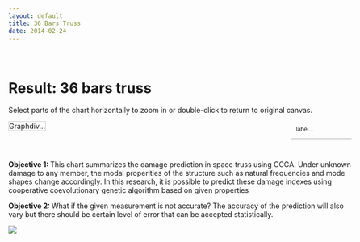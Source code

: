 ```yaml
---
layout: default
title: 36 Bars Truss
date: 2014-02-24
---
```


<style type="text/css">
/*body { 	background:#fff; 	color:#333; 	text-align:center;
	font-size:small;	line-height:1.8em; 
	margin:0em auto;	}*/
#wrap {width:680px; margin:0 auto;text-align:left;padding:20px 0;background:none;} 
#graphdiv {background:#fff; padding:0px; border:1px solid #ccc;float:left;}
#graphdiv .dygraph-label { font-family: Georgia,Verdana,serif; }
#graphdiv .dygraph-title { font-size: 36px; text-shadow: 2px 2px 2px gray; }
#graphdiv .dygraph-ylabel { font-size: 18px; text-shadow: -2px 2px 2px gray; }
/*.chart { border: 1px dashed black; margin: 5px 5px 5px 50px; padding: 2px; }	*/
.chart { border: 1px dashed black; margin: 0; padding: 0px; }	
#labels {border-bottom:1px solid #aaa;	width:100px;margin:0; 
padding:10px; font-size:.8em;line-height:1.2em; float:right;}

</style>
<script type="text/javascript" src="dygraph-combined.js"></script>

<div id="wrap">
<h1>Result: 36 bars truss</h1>
<div><p>Select parts of the chart horizontally to zoom in or double-click to return to original canvas.</p></div>
<div id="graphdiv" 
	class="chart" >
	<!--style="width:480px; height:500px;"-->
	Graphdiv...
</div>
<div id="labels">label...</div>

<div style="clear:both; padding-top:2em;">
<p> <strong>Objective 1: </strong>This chart summarizes the damage prediction in space truss using CCGA. Under unknown damage to any member, the modal properities of the structure such as natural frequencies and mode shapes change accordingly. In this research, it is possible to predict these damage indexes using cooperative coevolutionary genetic algorithm based on given properties</p>
<p> <strong>Objective 2: </strong>What if the given measurement is not accurate? The accuracy of the prediction will also vary but there should be certain level of error that can be accepted statistically.</p>
</div>
<img src="http://oi43.tinypic.com/2e397bq.jpg" />
</div>
<script type="text/javascript">
  g2 = new Dygraph(
    document.getElementById("graphdiv"),
    "data.csv", // path to CSV file
    {
	//title: 'Predicted Damage Indexes for 36 bars truss structure',
	titleHeight:16,
	labels: ["step","01", "02", "03", "04", "05", "06", "07", "08", "09", "10","11", "12", "13", "14", "15", "16", "17", "18", "19", "20", "21", "22", "23", "24", "25", "26", "27", "28", "29", "30", "31", "32", "33", "34", "35", "36"],
	width:540,
	height:400,
	//'Damage Index':{axis:{}},
	xlabel:'Iteration',
	ylabel: 'Damage Indexes (BETA)',
	axes: {
/*	  x: {
		valueFormatter: function(ms) {  return 'xvf(' + new Date(ms).strftime('%Y-%m-%d') + ')';	},
		axisLabelFormatter: function(d) { return 'xalf(' + d.strftime('%Y-%m-%d') + ')';
		},
		pixelsPerLabel: 100,
	  },
	  */
/*	  y: {
		valueFormatter: function(y) {return 'yvf(' + y.toPrecision(2) + ')';		},
		axisLabelFormatter: function(y) { return 'yalf(' + y.toPrecision(2) + ')';	}
		},
		*/
	y: {
		valueFormatter: function(y) {return y.toPrecision(8) ;		},
		axisLabelFormatter: function(y) { return y.toPrecision(2) ;	}
		}
	},
	legend: 'always',
	strokeWidth:1,
	labelsSeparateLines:true,
	labelsDiv:document.getElementById("labels"),
	axisLabelFontSize:10,
	highlightSeriesOpts: {strokeWidth: 3,},


	}          // options
  );
</script>

